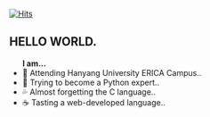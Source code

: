 [![Hits](https://hits.seeyoufarm.com/api/count/incr/badge.svg?url=https%3A%2F%2Fgithub.com%2Fspace2lim&count_bg=%2379C83D&title_bg=%23555555&icon=&icon_color=%23E7E7E7&title=hits&edge_flat=false)](https://hits.seeyoufarm.com)

<h2>HELLO WORLD.</h2>
<ul>
 <strong>I am...</strong>
 <li>📖 Attending Hanyang University ERICA Campus..</li>
 <li>🐍 Trying to become a Python expert..</li>
 <li>💦 Almost forgetting the C language..</li>
 <li>☕️ Tasting a web-developed language..</li>
</ul>
